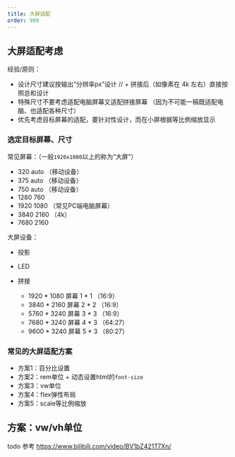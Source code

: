 ```yaml
---
title: 大屏适配
order: 999
---
```


## 大屏适配考虑

经验/原则：

+ 设计尺寸建议按输出“分辨率px”设计
// + 拼接后（如像素在 4k 左右）直接按照总和设计
+ 特殊尺寸不要考虑适配电脑屏幕又适配拼接屏幕
（因为不可能一稿既适配电脑、也适配各种尺寸）
+ 优先考虑目标屏幕的适配，要针对性设计，而在小屏根据等比例缩放显示

### 选定目标屏幕、尺寸 

常见屏幕：（一般`1920x1080`以上的称为“大屏”）

+ 320 auto （移动设备）
+ 375 auto （移动设备）
+ 750 auto （移动设备）
+ 1280 760
+ 1920 1080 （常见PC端电脑屏幕）
+ 3840 2160 （4k）
+ 7680 2160 

大屏设备：

+ 投影
+ LED
+ 拼接

    - 1920 * 1080 屏幕 1 * 1 （16:9）
    - 3840 * 2160 屏幕 2 * 2 （16:9）
    - 5760 * 3240 屏幕 3 * 3 （16:9）
    - 7680 * 3240 屏幕 4 * 3 （64:27）
    - 9600 * 3240 屏幕 5 * 3 （80:27）

### 常见的大屏适配方案

+ 方案1：百分比设置
+ 方案2：rem单位 + 动态设置html的`font-size`
+ 方案3：vw单位
+ 方案4：flex弹性布局
+ 方案5：scale等比例缩放

## 方案：vw/vh单位

todo 参考
https://www.bilibili.com/video/BV1bZ421T7Xn/
